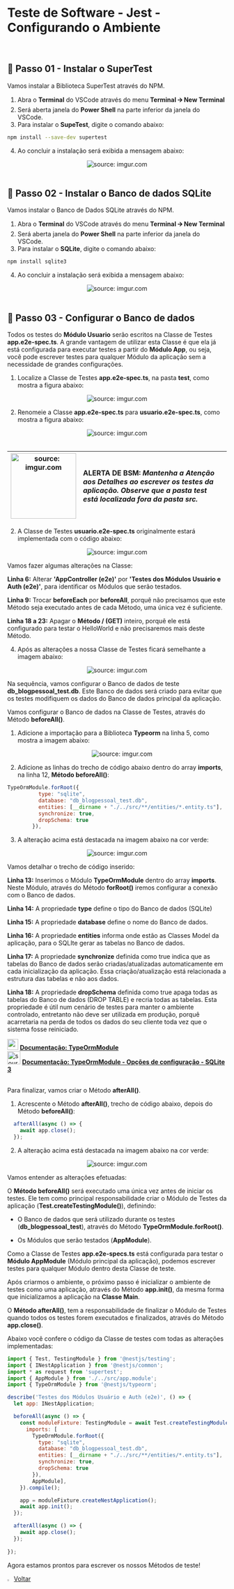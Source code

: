 <h1>Teste de Software - Jest - Configurando o Ambiente</h1>

<br />

<h2>👣 Passo 01 - Instalar o SuperTest</h2>

Vamos instalar a Biblioteca SuperTest através do NPM.

1. Abra o **Terminal** do VSCode através do menu **Terminal 🡪 New Terminal**
2. Será aberta janela do **Power Shell** na parte inferior da janela do VSCode.
3. Para instalar o **SupeTest**, digite o comando abaixo:

```bash
npm install --save-dev supertest
```

4. Ao concluir a instalação será exibida a mensagem abaixo:

<div align="center"><img src="https://i.imgur.com/t5t1DeK.png?1" title="source: imgur.com" /></div>

<br />

<h2>👣 Passo 02 - Instalar o Banco de dados SQLite</h2>



Vamos instalar o Banco de Dados SQLite através do NPM.

1. Abra o **Terminal** do VSCode através do menu **Terminal 🡪 New Terminal**
2. Será aberta janela do **Power Shell** na parte inferior da janela do VSCode.
3. Para instalar o **SQLite**, digite o comando abaixo:

```bash
npm install sqlite3
```

4. Ao concluir a instalação será exibida a mensagem abaixo:

<div align="center"><img src="https://i.imgur.com/aRKvO3N.png" title="source: imgur.com" /></div>

<br />

<h2 >👣 Passo 03 - Configurar o Banco de dados</h2>



Todos os testes do **Módulo Usuario** serão escritos na Classe de Testes **app.e2e-spec.ts**. A grande vantagem de utilizar esta Classe é que ela já está configurada para executar testes a partir do **Módulo App**, ou seja, você pode escrever testes para qualquer Módulo da aplicação sem a necessidade de grandes configurações.

1. Localize a Classe de Testes **app.e2e-spec.ts**, na pasta **test**, como mostra a figura abaixo:

<div align="center"><img src="https://i.imgur.com/yxWtRqG.png" title="source: imgur.com" /></div>

2. Renomeie a Classe **app.e2e-spec.ts** para **usuario.e2e-spec.ts**, como mostra a figura abaixo:

<div align="center"><img src="https://i.imgur.com/5Oq2zw1.png" title="source: imgur.com" /></div>

<br />

| <img src="https://i.imgur.com/vVDBDG0.png" title="source: imgur.com" width="150px"/> | <div align="left"> **ALERTA DE BSM:** *Mantenha a Atenção aos Detalhes ao escrever os testes da aplicação. Observe que a pasta test está localizada fora da pasta src.* </div> |
| ------------------------------------------------------------ | ------------------------------------------------------------ |

2. A Classe de Testes **usuario.e2e-spec.ts** originalmente estará implementada com o código abaixo:

<div align="center"><img src="https://i.imgur.com/ySg8Iww.png" title="source: imgur.com" /></div>

Vamos fazer algumas alterações na Classe:

**Linha 6:** Alterar **'AppController (e2e)'** por **'Testes dos Módulos Usuário e Auth (e2e)'**, para identificar os Módulos que serão testados.

**Linha 9:** Trocar **beforeEach** por **beforeAll**, porquê não precisamos que este Método seja executado antes de cada Método, uma única vez é suficiente.

**Linha 18 a 23:** Apagar o **Método / (GET)** inteiro, porquê ele está configurado para testar o HelloWorld e não precisaremos mais deste Método.

4. Após as alterações a nossa Classe de Testes ficará semelhante a imagem abaixo:

<div align="center"><img src="https://i.imgur.com/G3t2TzG.png" title="source: imgur.com" /></div>

Na sequência, vamos configurar o Banco de dados de teste **db_blogpessoal_test.db**. Este Banco de dados será criado para evitar que os testes modifiquem os dados do Banco de dados principal da aplicação.

Vamos configurar o Banco de dados na Classe de Testes, através do Método **beforeAll()**.


1. Adicione a importação para a Biblioteca **Typeorm** na linha 5, como mostra a imagem abaixo:

   <div align="center"><img src="https://i.imgur.com/BoRqmkA.png" title="source: imgur.com" /></div>

2. Adicione as linhas do trecho de código abaixo dentro do array **imports**, na linha 12, **Método beforeAll()**:

```javascript
TypeOrmModule.forRoot({
          type: "sqlite",
          database: "db_blogpessoal_test.db",
          entities: [__dirname + "./../src/**/entities/*.entity.ts"],
          synchronize: true,
          dropSchema: true
        }),
```

3. A alteração acima está destacada na imagem abaixo na cor verde:

<div align="center"><img src="https://i.imgur.com/yx2Vnqp.png" title="source: imgur.com" /></div>

Vamos detalhar o trecho de código inserido:

**Linha 13:** Inserimos o Módulo **TypeOrmModule** dentro do array **imports**. Neste Módulo, através do Método **forRoot()** iremos configurar a conexão com o Banco de dados.

**Linha 14:** A propriedade **type** define o tipo do Banco de dados (SQLite)

**Linha 15:** A propriedade **database** define o nome do Banco de dados.

**Linha 16:** A propriedade **entities** informa onde estão as Classes Model da aplicação, para o SQLIte gerar as tabelas no Banco de dados.

**Linha 17:** A propriedade **synchronize** definida como true indica que as tabelas do Banco de dados serão criadas/atualizadas automaticamente em cada inicialização da aplicação. Essa criação/atualização está relacionada a estrutura das tabelas e não aos dados.

**Linha 18:** A propriedade **dropSchema** definida como true apaga todas as tabelas do Banco de dados (DROP TABLE) e recria todas as tabelas. Esta propriedade é útil num cenário de testes para manter o ambiente controlado, entretanto não deve ser utilizada em produção, porquê acarretaria na perda de todos os dados do seu cliente toda vez que o sistema fosse reiniciado.


<div align="left"><img src="https://i.imgur.com/O6PILGE.png" title="source: imgur.com" width="25px"/> <a href="https://docs.nestjs.com/modules" target="_blank"><b>Documentação: TypeOrmModule</b></a></div>

<div align="left"><img src="https://i.imgur.com/OtnA0bd.png" title="source: imgur.com" width="30px"/> <a href="https://typeorm.io/data-source-options#better-sqlite3-data-source-options" target="_blank"><b>Documentação: TypeOrmModule - Opções de configuração - SQLite 3</b></a></div>

<br />

Para finalizar, vamos criar o Método **afterAll()**.


1. Acrescente o Método **afterAll()**, trecho de código abaixo, depois do Método **beforeAll()**:

```javascript
  afterAll(async () => {
    await app.close();
  });
```

2. A alteração acima está destacada na imagem abaixo na cor verde:

<div align="center"><img src="https://i.imgur.com/ucVXZHx.png" title="source: imgur.com" /></div>

Vamos entender as alterações efetuadas:

O **Método beforeAll()** será executado uma única vez antes de iniciar os testes. Ele tem como principal responsabilidade criar o Módulo de Testes da aplicação (**Test.createTestingModule()**), definindo:

- O Banco de dados que será utilizado durante os testes (**db_blogpessoal_test**), através do Método **TypeOrmModule.forRoot()**.

- Os Módulos que serão testados (**AppModule**).

Como a Classe de Testes **app.e2e-specs.ts** está configurada para testar o **Módulo AppModule** (Módulo principal da aplicação), podemos escrever testes para qualquer Módulo dentro desta Classe de teste.

Após criarmos o ambiente, o próximo passo é inicializar o ambiente de testes como uma aplicação, através do Método **app.init()**, da mesma forma que inicializamos a aplicação na **Classe Main**.

O **Método afterAll()**, tem a responsabilidade de finalizar o Módulo de Testes quando todos os testes forem executados e finalizados, através do Método **app.close()**.

Abaixo você confere o código da Classe de testes com todas as alterações implementadas:

```javascript
import { Test, TestingModule } from '@nestjs/testing';
import { INestApplication } from '@nestjs/common';
import * as request from 'supertest';
import { AppModule } from './../src/app.module';
import { TypeOrmModule } from '@nestjs/typeorm';

describe('Testes dos Módulos Usuário e Auth (e2e)', () => {
  let app: INestApplication;

  beforeAll(async () => {
    const moduleFixture: TestingModule = await Test.createTestingModule({
      imports: [
        TypeOrmModule.forRoot({
          type: "sqlite",
          database: "db_blogpessoal_test.db",
          entities: [__dirname + "./../src/**/entities/*.entity.ts"],
          synchronize: true,
          dropSchema: true
        }),
        AppModule],
    }).compile();

    app = moduleFixture.createNestApplication();
    await app.init();
  });

  afterAll(async () => {
    await app.close();
  });
  
});
```

Agora estamos prontos para escrever os nossos Métodos de teste!	

<div align="left"><a href="README.md"><img src="https://i.imgur.com/XMgF3gl.png" title="source: imgur.com" width="3%"/>Voltar</a></div>
